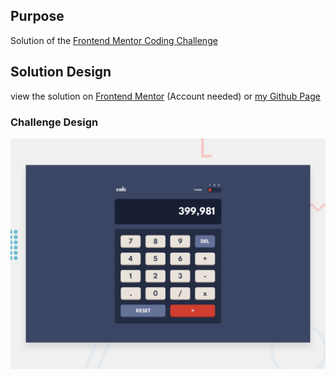 ## Purpose
Solution of the [Frontend Mentor Coding Challenge](https://www.frontendmentor.io/challenges/calculator-app-9lteq5N29)

## Solution Design
view the solution on [Frontend Mentor](https://www.frontendmentor.io/challenges/calculator-app-9lteq5N29/hub?share=true) (Account needed) or [my Github Page](https://m1mmseen.github.io/Frontend-Mentor-Calculator-App/)


### Challenge Design

![Design preview for the Calculator app coding challenge](./design/desktop-preview.jpg)
